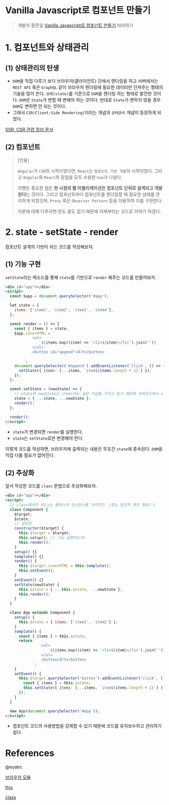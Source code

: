 # Vanilla Javascript로 컴포넌트 만들기

> 개발자 황준일 [Vanilla Javascript로 컴포넌트 만들기](https://junilhwang.github.io/TIL/Javascript/Design/Vanilla-JS-Component/) 따라하기

# 1. 컴포넌트와 상태관리

## (1) 상태관리의 탄생

- `DOM`을 직접 다루기 보다 브라우저(클라이언트) 단에서 렌더링을 하고 서버에서는 `REST API` 혹은 `GraphQL` 같이 브라우저 렌더링에 필요한 데이터만 던져주는 형태의 기술을 많이 쓴다. `상태(state)`를 기준으로 `DOM`을 렌더링 하는 형태로 발전한 것이다. `DOM`은 `State`가 변할 때 변해야 하는 것이다. 반대로 `State`가 변하지 않을 경우 `DOM`도 변하면 안 되는 것이다.
- 그래서 `CSR(Client-Side Rendering)`이라는 개념과 `상태관리` 개념이 등장하게 되었다.

[SSR, CSR 관련 정리 문서]()

## (2) 컴포넌트

> [인용]
>
> `Angular`가 `CSR`의 시작이었다면, `React`는 `컴포넌트 기반 개발`의 시작이었다. 그리고 `Angular`와 `React`의 장점을 모두 수용한 `Vue`가 나왔다.
>
> 어쨌든 중요한 점은 **현 시점의 웹 어플리케이션은 컴포넌트 단위로 설계되고 개발된다**는 것이다. 그리고 컴포넌트마다 컴포넌트를 렌더링할 때 필요한 상태를 관리하게 되었으며, `Proxy` 혹은 `Observer Pattern` 등을 이용하여 이를 구현한다.
>
> 이론에 대해 다루자면 한도 끝도 없기 때문에 이제부터는 코드로 이야기 하겠다.

# 2. state - setState - render

컴포넌트 설계의 기반이 되는 코드를 작성해보자.

## (1) 기능 구현

`setState`라는 메소드를 통해 `state`를 기반으로 `render` 해주는 코드를 만들어보자.

```html
<div id="app"></div>
<script>
  const $app = document.querySelector('#app');

  let state = {
    items: ['item1', 'item2', 'item3', 'item4'],
  };

  const render = () => {
    const { items } = state;
    $app.innerHTML = `
            <ul>
                ${items.map((item) => `<li>${item}</li>`).join('')}
            </ul>
            <button id="append">추가</button>

        `;
    document.querySelector('#append').addEventListener('click', () => {
      setState({ items: [...items, `item${items.length + 1}`] });
    });
  };

  const setState = (newState) => {
    // state와 newState는 items라는 같은 키값을 가지고 있기 때문에 아래코드에서 state객체의 값은 newState로 덮어써진다.
    state = { ...state, ...newState };
    render();
  };

  render();
</script>
```

- `state`가 변경되면 `render`를 실행한다.
- `state`는 `setState`로만 변경해야 한다.

이렇게 코드를 작성하면, 브라우저에 출력되는 내용은 무조건 `state`에 종속된다. `DOM`을 직접 다룰 필요가 없어진다.

## (2) 추상화

앞서 작성한 코드를 `class` 문법으로 추상화해보자.

```html
<div id="app"></div>
<script>
  // class에서의 this는 클래스의 인스턴스를 가리킨다. (맞는 말인지 확인 필요) ❗
  class Component {
    $target;
    $state;
    // 생성자
    constructor($target) {
      this.$target = $target;
      this.setup(); // 그냥 실행하는겨!
      this.render();
    }
    setup() {}
    template() {}
    render() {
      this.$target.innerHTML = this.template();
      this.setEvent();
    }
    setEvent() {}
    setState(newState) {
      this.$state = { ...this.$state, ...newState };
      this.render();
    }
  }

  class App extends Component {
    setup() {
      this.$state = { items: ['item1', 'item2'] };
    }
    template() {
      const { items } = this.$state;
      return `
                <ul>
                    ${items.map((item) => `<li>${item}</li>`).join('')}
                </ul>
                <button>추가</button>
            `;
    }
    setEvent() {
      this.$target.querySelector('button').addEventListener('click', () => {
        const { items } = this.$state;
        this.setState({ items: [...items, `item${items.length + 1}`] });
      });
    }
  }

  new App(document.querySelector('#app'));
</script>
```

- 컴포넌트 코드의 사용방법을 강제할 수 있기 때문에 코드를 유지보수하고 관리하기 쉽다.

# References

@eyabc

[브라우저 모듈](https://eyabc.github.io/Doc/dev/core-javascript/%EB%B8%8C%EB%9D%BC%EC%9A%B0%EC%A0%80%20%EB%AA%A8%EB%93%88.html#%EB%8B%A8-%ED%95%9C%EB%B2%88%EB%A7%8C-%ED%8F%89%EA%B0%80%EB%90%A8)

[this](https://eyabc.github.io/Doc/dev/core-javascript/this.html#%EB%9F%B0%ED%83%80%EC%9E%84%EC%97%90-%EA%B2%B0%EC%A0%95%EB%90%98%EB%8A%94-this-%EC%9D%98-%EC%9E%A5%EB%8B%A8%EC%A0%90)

[class](https://eyabc.github.io/Doc/dev/core-javascript/%ED%81%B4%EB%9E%98%EC%8A%A4.html#class-syntax)
